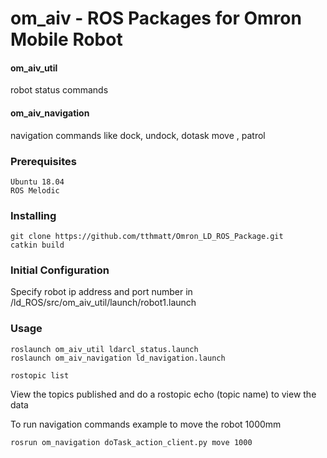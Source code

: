 # om_aiv - ROS Packages for Omron Mobile Robot

#### om_aiv_util
robot status commands 

#### om_aiv_navigation
navigation commands like dock, undock, dotask move , patrol



### Prerequisites
```
Ubuntu 18.04
ROS Melodic 
```

### Installing
```
git clone https://github.com/tthmatt/Omron_LD_ROS_Package.git
catkin build
```
### Initial Configuration

Specify robot ip address and port number in /ld_ROS/src/om_aiv_util/launch/robot1.launch




### Usage
```
roslaunch om_aiv_util ldarcl_status.launch
roslaunch om_aiv_navigation ld_navigation.launch
```
```
rostopic list
```
View the topics published and do a rostopic echo (topic name) to view the data

To run navigation commands example to move the robot 1000mm
```
rosrun om_navigation doTask_action_client.py move 1000
```
